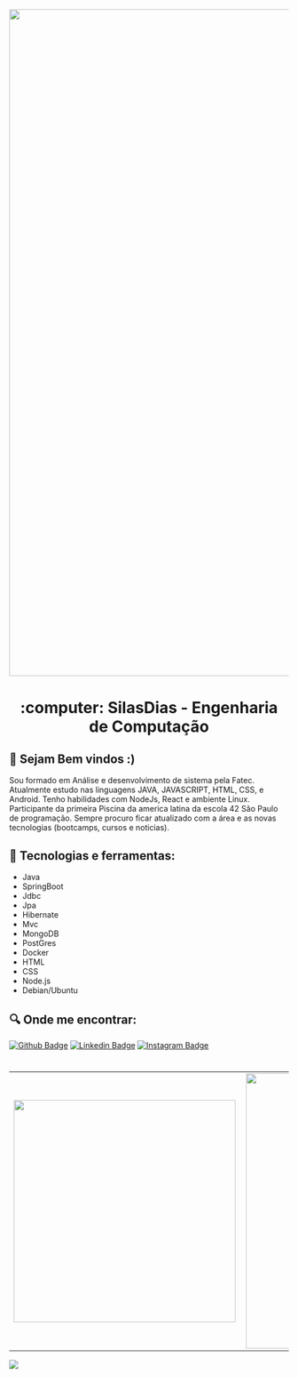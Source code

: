 <h2 align="center">
    <img alt="preview application" src="https://i.imgur.com/X23oEk3.png" width="1200px"/>
</h2>

<h1 align="center">
  :computer: SilasDias - Engenharia de Computação
</h1>

## :book: Sejam Bem vindos :)

<p> 
Sou formado em Análise e desenvolvimento de sistema pela Fatec. Atualmente estudo nas linguagens JAVA, JAVASCRIPT, HTML, CSS, e Android. Tenho habilidades com NodeJs, React e ambiente Linux. Participante da primeira Piscina da america latina da escola  42 São Paulo de programação. Sempre procuro ficar atualizado com a área e as novas tecnologias (bootcamps, cursos e noticias).
    
    
 ## :iphone: Tecnologias e ferramentas:
 <ul>
  <li>Java</li>
  <li>SpringBoot</li>
  <li>Jdbc</li>
  <li>Jpa</li>
  <li>Hibernate</li>
  <li>Mvc</li>
  <li>MongoDB</li>
  <li>PostGres</li>
  <li>Docker</li>
  <li>HTML</li>
  <li>CSS</li>
  <li>Node.js</li>
  <li>Debian/Ubuntu</li>
 </ul>
  
 ## :mag: Onde me encontrar:
[![Github Badge](https://img.shields.io/badge/github-%23100000.svg?&style=for-the-badge&logo=github&logoColor=white&link=https://github.com/SilasDias)](https://github.com/SilasDias)
[![Linkedin Badge](https://img.shields.io/badge/linkedin-%230077B5.svg?&style=for-the-badge&logo=linkedin&logoColor=white&link=https://www.linkedin.com/in/silas-dias-483465179/)](https://www.linkedin.com/in/silas-dias-483465179/)
[![Instagram Badge](https://img.shields.io/badge/instagram-%23E4405F.svg?&style=for-the-badge&logo=instagram&logoColor=white&link=https://www.instagram.com/s1l4sd14s/)](https://www.instagram.com/s1l4sd14s/)

<h1></h1>

<center>
<table>
    <tr>
        <td><img width="400px" align="left" src="https://github-readme-stats.vercel.app/api/top-langs/?username=silasdias&hide=html&layout=compact&theme=buefy" /></td>
        <td><img width="495px" align="left" src="https://github-readme-stats.vercel.app/api?username=silasdias&theme=buefy"/></td>
    </tr>   
</table>
</center>


![](https://komarev.com/ghpvc/?username=silasdias&label=PROFILE+VIEWS)
